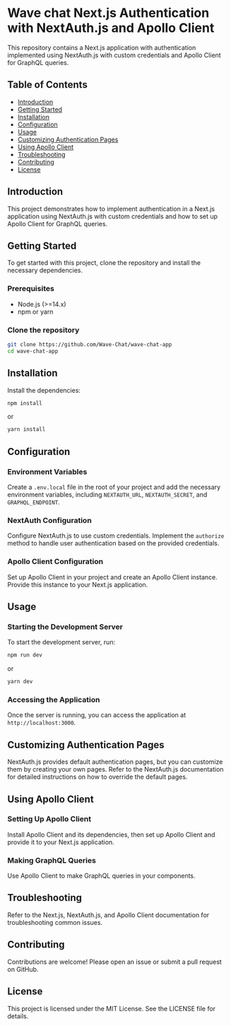 # Wave chat Next.js Authentication with NextAuth.js and Apollo Client

This repository contains a Next.js application with authentication implemented using NextAuth.js with custom credentials and Apollo Client for GraphQL queries.

## Table of Contents

- [Introduction](#introduction)
- [Getting Started](#getting-started)
- [Installation](#installation)
- [Configuration](#configuration)
- [Usage](#usage)
- [Customizing Authentication Pages](#customizing-authentication-pages)
- [Using Apollo Client](#using-apollo-client)
- [Troubleshooting](#troubleshooting)
- [Contributing](#contributing)
- [License](#license)

## Introduction

This project demonstrates how to implement authentication in a Next.js application using NextAuth.js with custom credentials and how to set up Apollo Client for GraphQL queries.

## Getting Started

To get started with this project, clone the repository and install the necessary dependencies.

### Prerequisites

- Node.js (>=14.x)
- npm or yarn

### Clone the repository

```bash
git clone https://github.com/Wave-Chat/wave-chat-app
cd wave-chat-app
```

## Installation

Install the dependencies:

```bash
npm install
```
or
```bash
yarn install
```

## Configuration

### Environment Variables

Create a `.env.local` file in the root of your project and add the necessary environment variables, including `NEXTAUTH_URL`, `NEXTAUTH_SECRET`, and `GRAPHQL_ENDPOINT`.

### NextAuth Configuration

Configure NextAuth.js to use custom credentials. Implement the `authorize` method to handle user authentication based on the provided credentials.

### Apollo Client Configuration

Set up Apollo Client in your project and create an Apollo Client instance. Provide this instance to your Next.js application.

## Usage

### Starting the Development Server

To start the development server, run:

```bash
npm run dev
```
or
```bash
yarn dev
```

### Accessing the Application

Once the server is running, you can access the application at `http://localhost:3000`.

## Customizing Authentication Pages

NextAuth.js provides default authentication pages, but you can customize them by creating your own pages. Refer to the NextAuth.js documentation for detailed instructions on how to override the default pages.

## Using Apollo Client

### Setting Up Apollo Client

Install Apollo Client and its dependencies, then set up Apollo Client and provide it to your Next.js application.

### Making GraphQL Queries

Use Apollo Client to make GraphQL queries in your components.

## Troubleshooting

Refer to the Next.js, NextAuth.js, and Apollo Client documentation for troubleshooting common issues.

## Contributing

Contributions are welcome! Please open an issue or submit a pull request on GitHub.

## License

This project is licensed under the MIT License. See the LICENSE file for details.